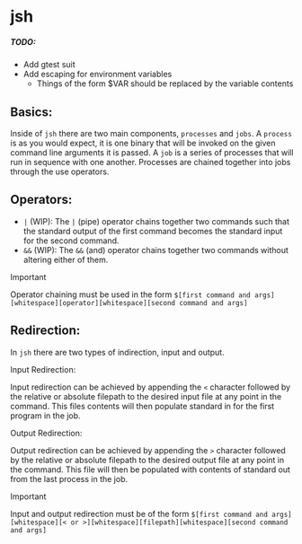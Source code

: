 # jsh

##### TODO:
- Add gtest suit
- Add escaping for environment variables
  - Things of the form $VAR should be replaced by the variable contents


## Basics:

Inside of `jsh` there are two main components, `processes` and `jobs`. 
A `process` is as you would expect, it is one binary that will be invoked on the given command line arguments it is passed.
A `job` is a series of processes that will run in sequence with one another.
Processes are chained together into jobs through the use operators.

## Operators:

- `|` (WIP): The `|` (pipe) operator chains together two commands such that the standard output of the first command becomes the standard input for the second command.
- `&&` (WIP): The `&&` (and) operator chains together two commands without altering either of them.

> [!IMPORTANT]  
> Operator chaining must be used in the form `$[first command and args][whitespace][operator][whitespace][second command and args]`

## Redirection:

In `jsh` there are two types of indirection, input and output.

Input Redirection:

Input redirection can be achieved by appending the `<` character followed by the relative or absolute filepath to the desired input file at any point in the command.
This files contents will then populate standard in for the first program in the job.

Output Redirection:

Output redirection can be achieved by appending the `>` character followed by the relative or absolute filepath to the desired output file at any point in the command.
This file will then be populated with contents of standard out from the last process in the job.

> [!IMPORTANT]  
> Input and output redirection must be of the form `$[first command and args][whitespace][< or >][whitespace][filepath][whitespace][second command and args]`

